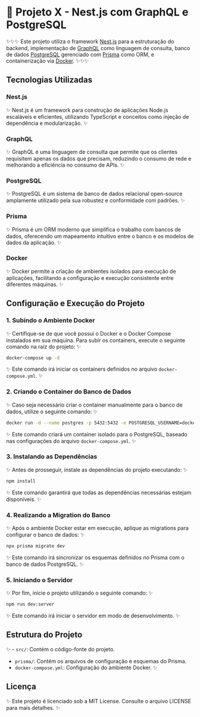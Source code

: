 # 🚀 Projeto X - Nest.js com GraphQL e PostgreSQL

✨✨✨ Este projeto utiliza o framework [Nest.js](https://nestjs.com/) para a estruturação do backend, implementação de [GraphQL](https://graphql.org/) como linguagem de consulta, banco de dados [PostgreSQL](https://www.postgresql.org/) gerenciado com [Prisma](https://www.prisma.io/) como ORM, e containerização via [Docker](https://www.docker.com/). ✨✨✨

## Tecnologias Utilizadas

### Nest.js

✨ Nest.js é um framework para construção de aplicações Node.js escaláveis e eficientes, utilizando TypeScript e conceitos como injeção de dependência e modularização. ✨

### GraphQL

✨ GraphQL é uma linguagem de consulta que permite que os clientes requisitem apenas os dados que precisam, reduzindo o consumo de rede e melhorando a eficiência no consumo de APIs. ✨

### PostgreSQL

✨ PostgreSQL é um sistema de banco de dados relacional open-source amplamente utilizado pela sua robustez e conformidade com padrões. ✨

### Prisma

✨ Prisma é um ORM moderno que simplifica o trabalho com bancos de dados, oferecendo um mapeamento intuitivo entre o banco e os modelos de dados da aplicação. ✨

### Docker

✨ Docker permite a criação de ambientes isolados para execução de aplicações, facilitando a configuração e execução consistente entre diferentes máquinas. ✨

## Configuração e Execução do Projeto

### 1. Subindo o Ambiente Docker

✨ Certifique-se de que você possui o Docker e o Docker Compose instalados em sua máquina. Para subir os containers, execute o seguinte comando na raiz do projeto: ✨

```bash
docker-compose up -d
```

✨ Este comando irá iniciar os containers definidos no arquivo `docker-compose.yml`. ✨

### 2. Criando o Container do Banco de Dados

✨ Caso seja necessário criar o container manualmente para o banco de dados, utilize o seguinte comando: ✨

```bash
docker run -d --name postgres -p 5432:5432 -e POSTGRESQL_USERNAME=docker -e POSTGRESQL_PASSWORD=docker -e POSTGRESQL_DATABASE=app bitnami/postgresql
```

✨ Este comando criará um container isolado para o PostgreSQL, baseado nas configurações do arquivo `docker-compose.yml`. ✨

### 3. Instalando as Dependências

✨ Antes de prosseguir, instale as dependências do projeto executando: ✨

```bash
npm install
```

✨ Este comando garantirá que todas as dependências necessárias estejam disponíveis. ✨

### 4. Realizando a Migration do Banco

✨ Após o ambiente Docker estar em execução, aplique as migrations para configurar o banco de dados: ✨

```bash
npx prisma migrate dev
```

✨ Este comando irá sincronizar os esquemas definidos no Prisma com o banco de dados PostgreSQL. ✨

### 5. Iniciando o Servidor

✨ Por fim, inicie o projeto utilizando o seguinte comando: ✨

```bash
npm run dev:server
```

✨ Este comando irá iniciar o servidor em modo de desenvolvimento. ✨

## Estrutura do Projeto

✨ - `src/`: Contém o código-fonte do projeto.

- `prisma/`: Contém os arquivos de configuração e esquemas do Prisma.
- `docker-compose.yml`: Configuração do ambiente Docker. ✨

## Licença

✨ Este projeto é licenciado sob a MIT License. Consulte o arquivo LICENSE para mais detalhes. ✨

